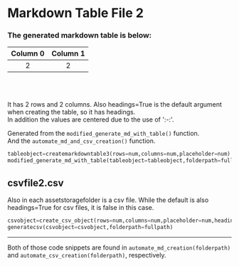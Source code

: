 # Markdown Table File 2

### The generated markdown table is below:

| Column 0 | Column 1 |
| :------: | :------: |
|    2     |    2     |

<br>
<br>

It has 2 rows and 2 columns. Also headings=True is the default argument when creating the table, so it has headings.<br>In addition the values are centered due to the use of ':-:'.

Generated from the `modified_generate_md_with_table()` function.  
And the `automate_md_and_csv_creation()` function.

```python
tableobject=createmarkdowntable3(rows=num,columns=num,placeholder=num) #headings=True
modified_generate_md_with_table(tableobject=tableobject,folderpath=fullpath)
```

## csvfile2.csv

Also in each assetstoragefolder is a csv file. While the default is also headings=True for csv files, it is false in this case.

```python
csvobject=create_csv_object(rows=num,columns=num,placeholder=num,headings=False)
generatecsv(csvobject=csvobject,folderpath=fullpath)
```

---

Both of those code snippets are found in `automate_md_creation(folderpath)` and `automate_csv_creation(folderpath)`, respectively.
